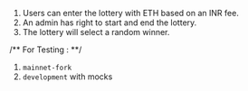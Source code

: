 1. Users can enter the lottery with ETH based on an INR fee.
2. An admin has right to start and end the lottery.
3. The lottery will select a random winner.

/** For Testing : **/

1. `mainnet-fork`
2. `development` with mocks
